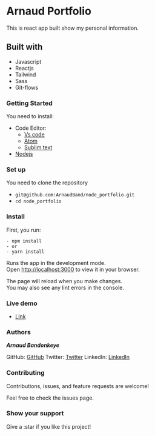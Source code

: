# Arnaud Portfolio

This is react app built show my personal information.

## Built with

- Javascript
- Reactjs
- Tailwind
- Sass
- Git-flows

### Getting Started
 
 You need to install:
- Code Editor:
  - [Vs code](https://code.visualstudio.com/download)
  - [Atom](https://flight-manual.atom.io/getting-started/sections/installing-atom/)
  - [Sublim text](https://www.sublimetext.com/download)
- [Nodejs](https://nodejs.org/en/download/)

### Set up

You need to clone the repository

- `git@github.com:ArnaudBand/node_portfolio.git`
- `cd node_portfolio`

### Install

First, you run:
 ```
- npm install
- or
- yarn install
```


Runs the app in the development mode.\
Open [http://localhost:3000](http://localhost:3000) to view it in your browser.

The page will reload when you make changes.\
You may also see any lint errors in the console.


### Live demo

- [Link](https://arnaudband.github.io/)

### Authors
***Arnaud Bandonkeye***

GitHub: [GitHub](https://github.com/ArnaudBand)
Twitter: [Twitter](https://www.linkedin.com/in/ArnaudBandonkeye/)
LinkedIn: [LinkedIn](https://twitter.com/ba104781)

### Contributing

Contributions, issues, and feature requests are welcome!

Feel free to check the issues page.

### Show your support
Give a :star if you like this project!

